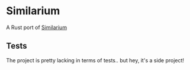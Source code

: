 # Similarium
A Rust port of [Similarium](https://github.com/ikornaselur/similarium)

## Tests
The project is pretty lacking in terms of tests.. but hey, it's a side project!
